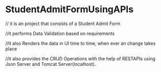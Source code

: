 # StudentAdmitFormUsingAPIs

// it is an project that consists of a Student Admit Form

//it performs Data Validation based on requirements

//it also Renders the data in UI time to time, when ever an change takes place

//it also provides the CRUD Operations with the help of RESTAPIs using Json Server and Tomcat Server(localhost).
